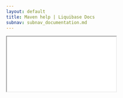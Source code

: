 ```yaml
---
layout: default
title: Maven help | Liquibase Docs
subnav: subnav_documentation.md
---
```


<iframe class="maven" src="generated/help-mojo.html"></iframe>